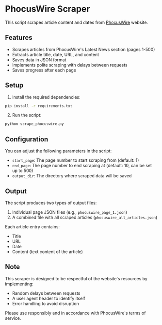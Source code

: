 # PhocusWire Scraper

This script scrapes article content and dates from [PhocusWire](https://www.phocuswire.com) website.

## Features

- Scrapes articles from PhocusWire's Latest News section (pages 1-500)
- Extracts article title, date, URL, and content
- Saves data in JSON format
- Implements polite scraping with delays between requests
- Saves progress after each page

## Setup

1. Install the required dependencies:

```bash
pip install -r requirements.txt
```

2. Run the script:

```bash
python scrape_phocuswire.py
```

## Configuration

You can adjust the following parameters in the script:

- `start_page`: The page number to start scraping from (default: 1)
- `end_page`: The page number to end scraping at (default: 10, can be set up to 500)
- `output_dir`: The directory where scraped data will be saved

## Output

The script produces two types of output files:

1. Individual page JSON files (e.g., `phocuswire_page_1.json`)
2. A combined file with all scraped articles (`phocuswire_all_articles.json`)

Each article entry contains:
- Title
- URL
- Date
- Content (text content of the article)

## Note

This scraper is designed to be respectful of the website's resources by implementing:
- Random delays between requests
- A user agent header to identify itself
- Error handling to avoid disruption

Please use responsibly and in accordance with PhocusWire's terms of service. 